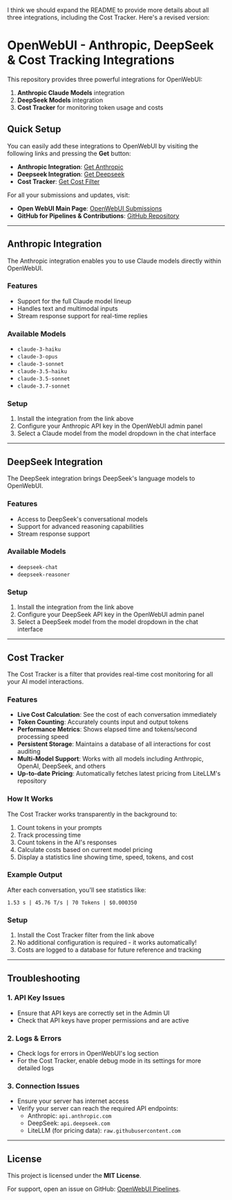 I think we should expand the README to provide more details about all three integrations, including the Cost Tracker. Here's a revised version:

# OpenWebUI - Anthropic, DeepSeek & Cost Tracking Integrations

This repository provides three powerful integrations for OpenWebUI:
1. **Anthropic Claude Models** integration
2. **DeepSeek Models** integration 
3. **Cost Tracker** for monitoring token usage and costs

## Quick Setup

You can easily add these integrations to OpenWebUI by visiting the following links and pressing the **Get** button:

- **Anthropic Integration**: [Get Anthropic](https://openwebui.com/f/pescheckbram/deepseek_intergration_chat)
- **Deepseek Integration**: [Get Deepseek](https://openwebui.com/f/pescheckbram/anthropic_integration_chat)
- **Cost Tracker**: [Get Cost Filter](https://openwebui.com/f/pescheckbram/live_cost_tracker_when_chatting)

For all your submissions and updates, visit:
- **Open WebUI Main Page**: [OpenWebUI Submissions](https://openwebui.com/u/pescheckbram)
- **GitHub for Pipelines & Contributions**: [GitHub Repository](https://github.com/brammittendorff/openwebui-pipelines)

---

## Anthropic Integration

The Anthropic integration enables you to use Claude models directly within OpenWebUI.

### Features
- Support for the full Claude model lineup
- Handles text and multimodal inputs
- Stream response support for real-time replies

### Available Models
- `claude-3-haiku`
- `claude-3-opus`
- `claude-3-sonnet`
- `claude-3.5-haiku`
- `claude-3.5-sonnet`
- `claude-3.7-sonnet`

### Setup
1. Install the integration from the link above
2. Configure your Anthropic API key in the OpenWebUI admin panel
3. Select a Claude model from the model dropdown in the chat interface

---

## DeepSeek Integration

The DeepSeek integration brings DeepSeek's language models to OpenWebUI.

### Features
- Access to DeepSeek's conversational models
- Support for advanced reasoning capabilities
- Stream response support

### Available Models
- `deepseek-chat`
- `deepseek-reasoner`

### Setup
1. Install the integration from the link above
2. Configure your DeepSeek API key in the OpenWebUI admin panel
3. Select a DeepSeek model from the model dropdown in the chat interface

---

## Cost Tracker

The Cost Tracker is a filter that provides real-time cost monitoring for all your AI model interactions.

### Features
- **Live Cost Calculation**: See the cost of each conversation immediately
- **Token Counting**: Accurately counts input and output tokens
- **Performance Metrics**: Shows elapsed time and tokens/second processing speed
- **Persistent Storage**: Maintains a database of all interactions for cost auditing
- **Multi-Model Support**: Works with all models including Anthropic, OpenAI, DeepSeek, and others
- **Up-to-date Pricing**: Automatically fetches latest pricing from LiteLLM's repository

### How It Works
The Cost Tracker works transparently in the background to:
1. Count tokens in your prompts
2. Track processing time
3. Count tokens in the AI's responses
4. Calculate costs based on current model pricing
5. Display a statistics line showing time, speed, tokens, and cost

### Example Output
After each conversation, you'll see statistics like:
```
1.53 s | 45.76 T/s | 70 Tokens | $0.000350
```

### Setup
1. Install the Cost Tracker filter from the link above
2. No additional configuration is required - it works automatically!
3. Costs are logged to a database for future reference and tracking

---

## Troubleshooting

### 1. API Key Issues
- Ensure that API keys are correctly set in the Admin UI
- Check that API keys have proper permissions and are active

### 2. Logs & Errors
- Check logs for errors in OpenWebUI's log section
- For the Cost Tracker, enable debug mode in its settings for more detailed logs

### 3. Connection Issues
- Ensure your server has internet access
- Verify your server can reach the required API endpoints:
  - Anthropic: `api.anthropic.com`
  - DeepSeek: `api.deepseek.com`
  - LiteLLM (for pricing data): `raw.githubusercontent.com`

---

## License
This project is licensed under the **MIT License**.

For support, open an issue on GitHub: [OpenWebUI Pipelines](https://github.com/brammittendorff/openwebui-pipelines).